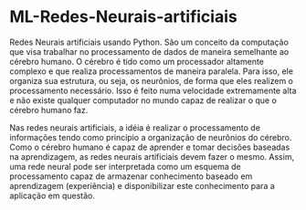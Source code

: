 # ML-Redes-Neurais-artificiais
 Redes Neurais artificiais usando Python.
 São um conceito da computação que visa trabalhar no processamento de dados de maneira semelhante ao cérebro humano. O cérebro é tido como um processador altamente complexo e que realiza processamentos de maneira paralela. Para isso, ele organiza sua estrutura, ou seja, os neurônios, de forma que eles realizem o processamento necessário. Isso é feito numa velocidade extremamente alta e não existe qualquer computador no mundo capaz de realizar o que o cérebro humano faz.

Nas redes neurais artificiais, a idéia é realizar o processamento de informações tendo como princípio a organização de neurônios do cérebro. Como o cérebro humano é capaz de aprender e tomar decisões baseadas na aprendizagem, as redes neurais artificiais devem fazer o mesmo. Assim, uma rede neural pode ser interpretada como um esquema de processamento capaz de armazenar conhecimento baseado em aprendizagem (experiência) e disponibilizar este conhecimento para a aplicação em questão.
